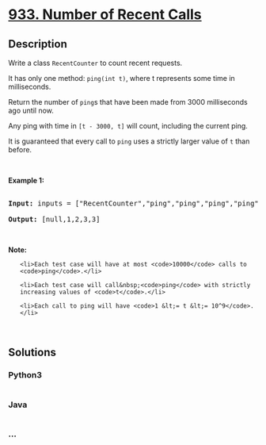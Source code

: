 # [933. Number of Recent Calls](https://leetcode.com/problems/number-of-recent-calls)

## Description
<p>Write a class <code>RecentCounter</code> to count recent requests.</p>



<p>It has only one method:&nbsp;<code>ping(int t)</code>, where t represents some time in milliseconds.</p>



<p>Return the number of <code>ping</code>s that have been made from 3000 milliseconds ago until now.</p>



<p>Any ping with time in <code>[t - 3000, t]</code> will count, including the current ping.</p>



<p>It is guaranteed that every call to <code>ping</code> uses a strictly larger value of&nbsp;<code>t</code> than before.</p>



<p>&nbsp;</p>



<p><strong>Example 1:</strong></p>



<pre>

<strong>Input: </strong>inputs = <span id="example-input-1-1">[&quot;RecentCounter&quot;,&quot;ping&quot;,&quot;ping&quot;,&quot;ping&quot;,&quot;ping&quot;]</span>, inputs = <span id="example-input-1-2">[[],[1],[100],[3001],[3002]]</span>

<strong>Output: </strong><span id="example-output-1">[null,1,2,3,3]</span></pre>



<p>&nbsp;</p>



<p><strong>Note:</strong></p>



<ol>

	<li>Each test case will have at most <code>10000</code> calls to <code>ping</code>.</li>

	<li>Each test case will call&nbsp;<code>ping</code> with strictly increasing values of <code>t</code>.</li>

	<li>Each call to ping will have <code>1 &lt;= t &lt;= 10^9</code>.</li>

</ol>



<div>

<p>&nbsp;</p>

</div>


## Solutions


<!-- tabs:start -->

### **Python3**

```python

```

### **Java**

```java

```

### **...**
```

```

<!-- tabs:end -->